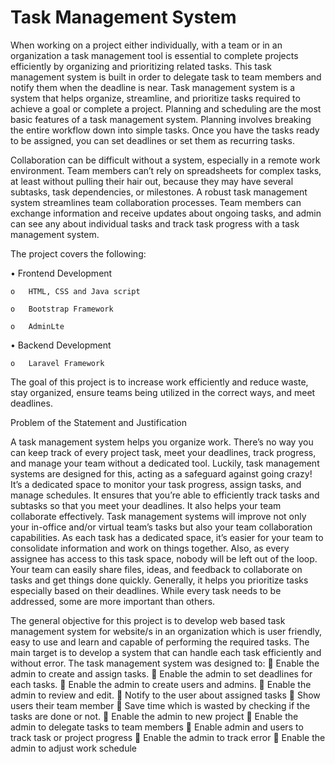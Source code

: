 # Task Management System

When working on a project either individually, with a team or in an organization a task management tool is essential to complete projects efficiently by organizing and prioritizing related tasks. This task management system is built in order to delegate task to team members and notify them when the deadline is near. Task management system is a system that helps organize, streamline, and prioritize tasks required to achieve a goal or complete a project. Planning and scheduling are the most basic features of a task management system. Planning involves breaking the entire workflow down into simple tasks. Once you have the tasks ready to be assigned, you can set deadlines or set them as recurring tasks. 


Collaboration can be difficult without a system, especially in a remote work environment. Team members can’t rely on spreadsheets for complex tasks, at least without pulling their hair out, because they may have several subtasks, task dependencies, or milestones. 
A robust task management system streamlines team collaboration processes. Team members can exchange information and receive updates about ongoing tasks, and admin can see any about individual tasks and track task progress with a task management system.

The project covers the following: 

•	Frontend Development

    o	HTML, CSS and Java script 
    
    o	Bootstrap Framework
    
    o	AdminLte
    
•	Backend Development 

    o	Laravel Framework
    
The goal of this project is to increase work efficiently and reduce waste, stay organized, ensure teams being utilized in the correct ways, and meet deadlines.

Problem of the Statement and Justification 	

A task management system helps you organize work. There’s no way you can keep track of every project task, meet your deadlines, track progress, and manage your team without a dedicated tool. Luckily, task management systems are designed for this, acting as a safeguard against going crazy! It’s a dedicated space to monitor your task progress, assign tasks, and manage schedules. It ensures that you’re able to efficiently track tasks and subtasks so that you meet your deadlines. It also helps your team collaborate effectively.
Task management systems will improve not only your in-office and/or virtual team’s tasks but also your team collaboration capabilities. As each task has a dedicated space, it’s easier for your team to consolidate information and work on things together. Also, as every assignee has access to this task space, nobody will be left out of the loop. Your team can easily share files, ideas, and feedback to collaborate on tasks and get things done quickly. 
Generally, it helps you prioritize tasks especially based on their deadlines. While every task needs to be addressed, some are more important than others. 

The general objective for this project is to develop web based task management system for website/s in an organization which is user friendly, easy to use and learn and capable of performing the required tasks. The main target is to develop a system that can handle each task efficiently and without error.
The task management system was designed to:
    	Enable the admin to create and assign tasks.
    	Enable the admin to set deadlines for each tasks.
    	Enable the admin to create users and admins.
    	Enable the admin to review and edit.
    	Notify to the user about assigned tasks 
    	Show users their team member
    	Save time which is wasted by checking if the tasks are done or not.
    	Enable the admin to new project
    	Enable the admin to delegate tasks to team members
    	Enable admin and users to track task or project progress
    	Enable the admin to track error
    	Enable the admin to adjust work schedule
    
